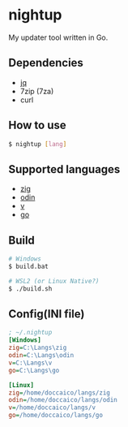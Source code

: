 # nightup
My updater tool written in Go.

## Dependencies
- [jq](https://github.com/jqlang/jq)
- 7zip (7za)
- curl

## How to use
```sh
$ nightup [lang]
```

## Supported languages
- [zig](https://github.com/ziglang/zig)
- [odin](https://github.com/odin-lang/Odin)
- [v](https://github.com/vlang/v)
- [go](https://github.com/golang/go)

## Build
```sh
# Windows
$ build.bat

# WSL2 (or Linux Native?)
$ ./build.sh
```

## Config(INI file)
```ini
; ~/.nightup
[Windows]
zig=C:\Langs\zig
odin=C:\Langs\odin
v=C:\Langs\v
go=C:\Langs\go

[Linux]
zig=/home/doccaico/langs/zig
odin=/home/doccaico/langs/odin
v=/home/doccaico/langs/v
go=/home/doccaico/langs/go
```
